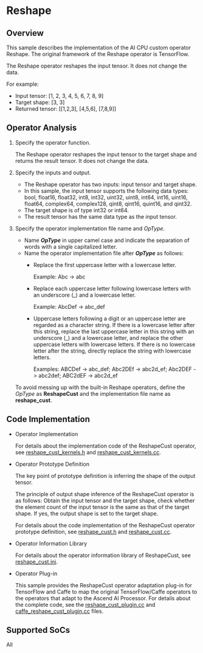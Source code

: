 # Reshape<a name="EN-US_TOPIC_0303147570"></a>

## Overview<a name="section17348171613103"></a>

This sample describes the implementation of the AI CPU custom operator Reshape. The original framework of the Reshape operator is TensorFlow.

The Reshape operator reshapes the input tensor. It does not change the data.

For example:

-   Input tensor: \[1, 2, 3, 4, 5, 6, 7, 8, 9\]
-   Target shape: \[3, 3\]
-   Returned tensor: \[\[1,2,3\], \[4,5,6\], \[7,8,9\]\]

## Operator Analysis<a name="section118066248105"></a>

1.  Specify the operator function.

    The Reshape operator reshapes the input tensor to the target shape and returns the result tensor. It does not change the data.

2.  Specify the inputs and output.
    -   The Reshape operator has two inputs: input tensor and target shape.
    -   In this sample, the input tensor supports the following data types: bool, float16, float32, int8, int32, uint32, uint8, int64, int16, uint16, float64, complex64, complex128, qint8, qint16, quint16, and qint32.
    -   The target shape is of type int32 or int64.
    -   The result tensor has the same data type as the input tensor.

3.  Specify the operator implementation file name and  _OpType_.

    -   Name  _**OpType**_  in upper camel case and indicate the separation of words with a single capitalized letter.
    -   Name the operator implementation file after  **_OpType_**  as follows:
        -   Replace the first uppercase letter with a lowercase letter.

            Example: Abc -\> abc

        -   Replace each uppercase letter following lowercase letters with an underscore \(\_\) and a lowercase letter.

            Example: AbcDef -\> abc\_def

        -   Uppercase letters following a digit or an uppercase letter are regarded as a character string. If there is a lowercase letter after this string, replace the last uppercase letter in this string with an underscore \(\_\) and a lowercase letter, and replace the other uppercase letters with lowercase letters. If there is no lowercase letter after the string, directly replace the string with lowercase letters.

            Examples: ABCDef -\> abc\_def; Abc2DEf -\> abc2d\_ef; Abc2DEF -\> abc2def; ABC2dEF -\> abc2d\_ef



    To avoid messing up with the built-in Reshape operators, define the  _OpType_  as  **ReshapeCust**  and the implementation file name as  **reshape\_cust**.


## Code Implementation<a name="section1349813621017"></a>

-   Operator Implementation

    For details about the implementation code of the ReshapeCust operator, see  [reshape\_cust\_kernels.h](../cpukernel/impl/reshape_cust_kernels.h)  and  [reshape\_cust\_kernels.cc](../cpukernel/impl/reshape_cust_kernels.cc).

-   Operator Prototype Definition

    The key point of prototype definition is inferring the shape of the output tensor.

    The principle of output shape inference of the ReshapeCust operator is as follows: Obtain the input tensor and the target shape, check whether the element count of the input tensor is the same as that of the target shape. If yes, the output shape is set to the target shape.

    For details about the code implementation of the ReshapeCust operator prototype definition, see  [reshape\_cust.h](../op_proto/reshape_cust.h)  and  [reshape\_cust.cc](../op_proto/reshape_cust.cc).

-   Operator Information Library

    For details about the operator information library of ReshapeCust, see  [reshape\_cust.ini](../cpukernel/op_info_cfg/aicpu_kernel/reshape_cust.ini).

-   Operator Plug-in

    This sample provides the ReshapeCust operator adaptation plug-in for TensorFlow and Caffe to map the original TensorFlow/Caffe operators to the operators that adapt to the Ascend AI Processor. For details about the complete code, see the  [reshape\_cust\_plugin.cc](../framework/tf_plugin/reshape_cust_plugin.cc)  and  [caffe\_reshape\_cust\_plugin.cc](../framework/caffe_plugin/caffe_reshape_cust_plugin.cc)  files.


## Supported SoCs<a name="section13382182116471"></a>

All

